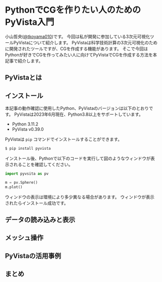 # PythonでCGを作りたい人のためのPyVista入門

小山哲央([@tkoyama010](https://twitter.com/tkoyama010))です。
今回は私が開発に参加している3次元可視化ツールPyVistaについて紹介します。
PyVistaは科学技術計算の3次元可視化のために開発されたツールですが、CGを作成する機能があります。
そこで今回はPythonが好きでCGを作ってみたい人に向けてPyVistaでCGを作成する方法を本記事で紹介します。

## PyVistaとは

## インストール

本記事の動作確認に使用したPython、PyVistaのバージョンは以下のとおりです。
PyVistaは2023年6月現在、Python3.8以上をサポートしています。

- Python 3.11.2
- PyVista v0.39.0

PyVistaは `pip` コマンドでインストールすることができます。

```bash
$ pip install pyvista
```

インストール後、Pythonで以下のコードを実行して図のようなウィンドウが表示されることを確認してください。

```python
import pyvsita as pv

m = pv.Sphere()
m.plot()
```

ウィンドウの表示は環境により多少異なる場合があります。
ウィンドウが表示されたらインストール成功です。

## データの読み込みと表示

## メッシュ操作

## PyVistaの活用事例

## まとめ

